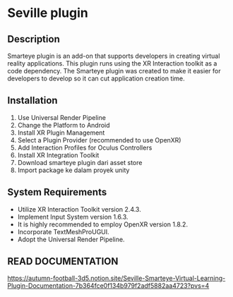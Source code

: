 # Seville plugin

## Description
Smarteye plugin is an add-on that supports developers in creating virtual reality applications. This plugin runs using the XR Interaction toolkit as a code dependency. The Smarteye plugin was created to make it easier for developers to develop so it can cut application creation time.

## Installation
1. Use Universal Render Pipeline
2. Change the Platform to Android
3. Install XR Plugin Management
4. Select a Plugin Provider (recommended to use OpenXR)
5. Add Interaction Profiles for Oculus Controllers
6. Install XR Integration Toolkit
7. Download smarteye plugin dari asset store
8. Import package ke dalam proyek unity

## System Requirements
- Utilize XR Interaction Toolkit version 2.4.3.
- Implement Input System version 1.6.3.
- It is highly recommended to employ OpenXR version 1.8.2.
- Incorporate TextMeshProUGUI.
- Adopt the Universal Render Pipeline.

## READ DOCUMENTATION
https://autumn-football-3d5.notion.site/Seville-Smarteye-Virtual-Learning-Plugin-Documentation-7b364fce0f134b979f2adf5882aa4723?pvs=4





